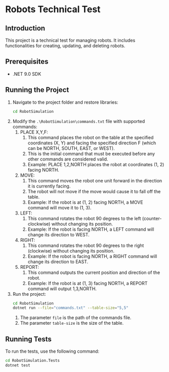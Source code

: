 # Robots Technical Test

## Introduction
This project is a technical test for managing robots. It includes functionalities for creating, updating, and deleting robots.

## Prerequisites
- .NET 9.0 SDK

## Running the Project
1. Navigate to the project folder and restore libraries:
    ```sh
    cd RobotSimulation
    ```
2. Modify the `.\RobotSimulation\commands.txt` file with supported commands:
   1. PLACE X,Y,F: 
      1. This command places the robot on the table at the specified coordinates (X, Y) and facing the specified direction F (which can be NORTH, SOUTH, EAST, or WEST).
      2. This is the initial command that must be executed before any other commands are considered valid.
      3. Example: PLACE 1,2,NORTH places the robot at coordinates (1, 2) facing NORTH.
   2. MOVE:
      1. This command moves the robot one unit forward in the direction it is currently facing.
      2. The robot will not move if the move would cause it to fall off the table.
      3. Example: If the robot is at (1, 2) facing NORTH, a MOVE command will move it to (1, 3).
   3. LEFT:
      1. This command rotates the robot 90 degrees to the left (counter-clockwise) without changing its position.
      2. Example: If the robot is facing NORTH, a LEFT command will change its direction to WEST.
   4. RIGHT:
      1. This command rotates the robot 90 degrees to the right (clockwise) without changing its position.
      2. Example: If the robot is facing NORTH, a RIGHT command will change its direction to EAST.
   5. REPORT:
      1. This command outputs the current position and direction of the robot.
      2. Example: If the robot is at (1, 3) facing NORTH, a REPORT command will output 1,3,NORTH. 
3. Run the project:
    ```sh
    cd RobotSimulation
    dotnet run --file="commands.txt" --table-size="5,5"
    ```    
   1. The parameter `file` is the path of the commands file.
   2. The parameter `table-size` is the size of the table.

## Running Tests
To run the tests, use the following command:
```sh
cd RobotSimulation.Tests
dotnet test
```
